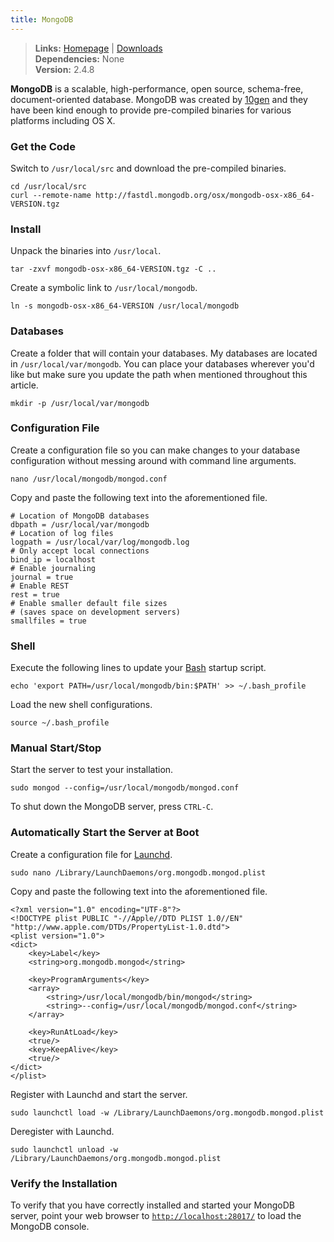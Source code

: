 ```yaml
---
title: MongoDB
---
```


> **Links:** [Homepage](http://www.mongodb.org/) | [Downloads](http://www.mongodb.org/downloads)  
> **Dependencies:** None  
> **Version:** <span id="version">2.4.8</span>


**MongoDB** is a scalable, high-performance, open source, schema-free, document-oriented database. MongoDB was created by [10gen](http://www.10gen.com/) and they have been kind enough to provide pre-compiled binaries for various platforms including OS X.


### Get the Code

Switch to `/usr/local/src` and download the pre-compiled binaries.

	cd /usr/local/src
	curl --remote-name http://fastdl.mongodb.org/osx/mongodb-osx-x86_64-VERSION.tgz


### Install

Unpack the binaries into `/usr/local`.

	tar -zxvf mongodb-osx-x86_64-VERSION.tgz -C ..

Create a symbolic link to `/usr/local/mongodb`.

	ln -s mongodb-osx-x86_64-VERSION /usr/local/mongodb


### Databases

Create a folder that will contain your databases. My databases are located in `/usr/local/var/mongodb`. You can place your databases wherever you'd like but make sure you update the path when mentioned throughout this article.

	mkdir -p /usr/local/var/mongodb


### Configuration File

Create a configuration file so you can make changes to your database configuration without messing around with command line arguments.

	nano /usr/local/mongodb/mongod.conf

Copy and paste the following text into the aforementioned file.

	# Location of MongoDB databases
	dbpath = /usr/local/var/mongodb
	# Location of log files
	logpath = /usr/local/var/log/mongodb.log
	# Only accept local connections
	bind_ip = localhost
	# Enable journaling
	journal = true
	# Enable REST
	rest = true
	# Enable smaller default file sizes
	# (saves space on development servers)
	smallfiles = true


### Shell

Execute the following lines to update your [Bash](http://en.wikipedia.org/wiki/Bash_%28Unix_shell%29) startup script.

	echo 'export PATH=/usr/local/mongodb/bin:$PATH' >> ~/.bash_profile

Load the new shell configurations.

	source ~/.bash_profile


### Manual Start/Stop

Start the server to test your installation.

	sudo mongod --config=/usr/local/mongodb/mongod.conf

To shut down the MongoDB server, press `CTRL-C`.


### Automatically Start the Server at Boot

Create a configuration file for [Launchd](http://en.wikipedia.org/wiki/Launchd).

	sudo nano /Library/LaunchDaemons/org.mongodb.mongod.plist

Copy and paste the following text into the aforementioned file.

	<?xml version="1.0" encoding="UTF-8"?>
	<!DOCTYPE plist PUBLIC "-//Apple//DTD PLIST 1.0//EN" "http://www.apple.com/DTDs/PropertyList-1.0.dtd">
	<plist version="1.0">
	<dict>
		<key>Label</key>
		<string>org.mongodb.mongod</string>

		<key>ProgramArguments</key>
		<array>
			<string>/usr/local/mongodb/bin/mongod</string>
			<string>--config=/usr/local/mongodb/mongod.conf</string>
		</array>
		
		<key>RunAtLoad</key>
		<true/>
		<key>KeepAlive</key>
		<true/>
	</dict>
	</plist>

Register with Launchd and start the server.

	sudo launchctl load -w /Library/LaunchDaemons/org.mongodb.mongod.plist

Deregister with Launchd.

	sudo launchctl unload -w /Library/LaunchDaemons/org.mongodb.mongod.plist


### Verify the Installation

To verify that you have correctly installed and started your MongoDB server, point your web browser to [`http://localhost:28017/`](http://localhost:28017/) to load the MongoDB console.
